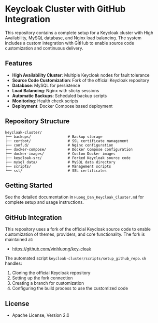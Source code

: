 # Keycloak Cluster with GitHub Integration

This repository contains a complete setup for a Keycloak cluster with High Availability, MySQL database, and Nginx load balancing. The system includes a custom integration with GitHub to enable source code customization and continuous delivery.

## Features

- **High Availability Cluster**: Multiple Keycloak nodes for fault tolerance
- **Source Code Customization**: Fork of the official Keycloak repository
- **Database**: MySQL for persistence
- **Load Balancing**: Nginx with sticky sessions
- **Automatic Backups**: Scheduled backup scripts
- **Monitoring**: Health check scripts
- **Deployment**: Docker Compose based deployment

## Repository Structure

```
keycloak-cluster/
├── backups/                 # Backup storage
├── certbot/                 # SSL certificate management
├── conf.d/                  # Nginx configuration
├── docker-compose/          # Docker Compose configuration
├── docker-images/           # Custom Docker images
├── keycloak-src/            # Forked Keycloak source code
├── mysql_data/              # MySQL data directory
├── scripts/                 # Management scripts
└── ssl/                     # SSL certificates
```

## Getting Started

See the detailed documentation in `Huong_Dan_Keycloak_Cluster.md` for complete setup and usage instructions.

## GitHub Integration

This repository uses a fork of the official Keycloak source code to enable customization of themes, providers, and core functionality. The fork is maintained at:

- https://github.com/vinhluong/key-cloak

The automated script `keycloak-cluster/scripts/setup_github_repo.sh` handles:
1. Cloning the official Keycloak repository
2. Setting up the fork connection
3. Creating a branch for customization
4. Configuring the build process to use the customized code

## License

- Apache License, Version 2.0